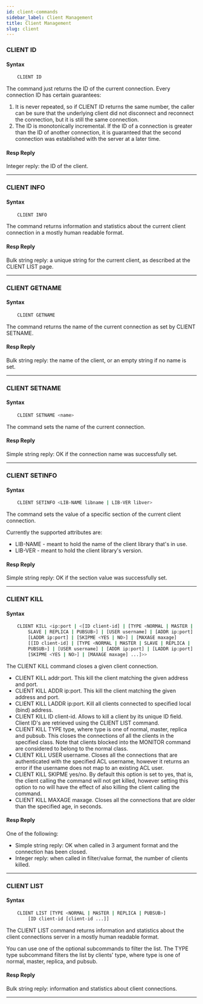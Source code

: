```yaml
---
id: client-commands
sidebar_label: Client Management
title: Client Management
slug: client
---
```


### CLIENT ID

#### Syntax

```bash
    CLIENT ID
```

The command just returns the ID of the current connection. Every connection ID has certain guarantees:

1. It is never repeated, so if CLIENT ID returns the same number, the caller can be sure that the underlying client did not disconnect and reconnect the connection, but it is still the same connection.
1. The ID is monotonically incremental. If the ID of a connection is greater than the ID of another connection, it is guaranteed that the second connection was established with the server at a later time.

#### Resp Reply

Integer reply: the ID of the client.

---

### CLIENT INFO

#### Syntax

```bash
    CLIENT INFO
```

The command returns information and statistics about the current client connection in a mostly human readable format.

#### Resp Reply

Bulk string reply: a unique string for the current client, as described at the CLIENT LIST page.

---

### CLIENT GETNAME

#### Syntax

```bash
    CLIENT GETNAME
```

The command returns the name of the current connection as set by CLIENT SETNAME.

#### Resp Reply

Bulk string reply: the name of the client, or an empty string if no name is set.

---

### CLIENT SETNAME

#### Syntax

```bash
    CLIENT SETNAME <name>
```

The command sets the name of the current connection.

#### Resp Reply

Simple string reply: OK if the connection name was successfully set.

---

### CLIENT SETINFO

#### Syntax

```bash
    CLIENT SETINFO <LIB-NAME libname | LIB-VER libver>
```

The command sets the value of a specific section of the current client connection.

Currently the supported attributes are:

- LIB-NAME - meant to hold the name of the client library that's in use.
- LIB-VER - meant to hold the client library's version.

#### Resp Reply

Simple string reply: OK if the section value was successfully set.

---

### CLIENT KILL

#### Syntax

```bash
    CLIENT KILL <ip:port | <[ID client-id] | [TYPE <NORMAL | MASTER |
        SLAVE | REPLICA | PUBSUB>] | [USER username] | [ADDR ip:port] |
        [LADDR ip:port] | [SKIPME <YES | NO>] | [MAXAGE maxage]
        [[ID client-id] | [TYPE <NORMAL | MASTER | SLAVE | REPLICA |
        PUBSUB>] | [USER username] | [ADDR ip:port] | [LADDR ip:port] |
        [SKIPME <YES | NO>] | [MAXAGE maxage] ...]>>
```

The CLIENT KILL command closes a given client connection.

* CLIENT KILL addr:port. This kill the client matching the given address and port.
* CLIENT KILL ADDR ip:port. This kill the client matching the given address and port.
* CLIENT KILL LADDR ip:port. Kill all clients connected to specified local (bind) address.
* CLIENT KILL ID client-id. Allows to kill a client by its unique ID field. Client ID's are retrieved using the CLIENT LIST command.
* CLIENT KILL TYPE type, where type is one of normal, master, replica and pubsub. This closes the connections of all the clients in the specified class. Note that clients blocked into the MONITOR command are considered to belong to the normal class.
* CLIENT KILL USER username. Closes all the connections that are authenticated with the specified ACL username, however it returns an error if the username does not map to an existing ACL user.
* CLIENT KILL SKIPME yes/no. By default this option is set to yes, that is, the client calling the command will not get killed, however setting this option to no will have the effect of also killing the client calling the command.
* CLIENT KILL MAXAGE maxage. Closes all the connections that are older than the specified age, in seconds.

#### Resp Reply

One of the following:

* Simple string reply: OK when called in 3 argument format and the connection has been closed.
* Integer reply: when called in filter/value format, the number of clients killed.

---

### CLIENT LIST

#### Syntax

```bash
    CLIENT LIST [TYPE <NORMAL | MASTER | REPLICA | PUBSUB>]
        [ID client-id [client-id ...]]
```

The CLIENT LIST command returns information and statistics about the client connections server in a mostly human readable format.

You can use one of the optional subcommands to filter the list. The TYPE type subcommand filters the list by clients' type, where type is one of normal, master, replica, and pubsub.

#### Resp Reply

Bulk string reply: information and statistics about client connections.

---